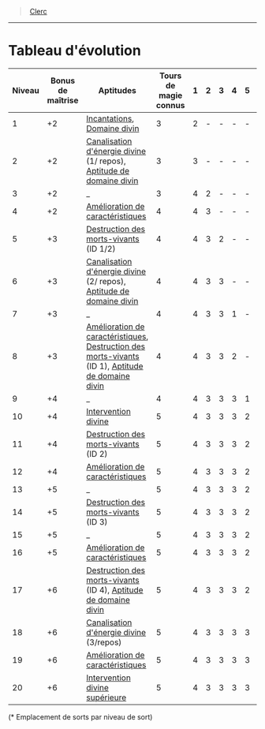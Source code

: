 ﻿---
!Generic
Id: cleric_hd.md#tableau-dévolution
ParentLink: cleric_hd.md#clerc
Name: Tableau d'évolution
ParentName: Clerc
NameLevel: 1
Attributes: {}
---
> [Clerc](hd_cleric.md)

---

# Tableau d'évolution

|Niveau|Bonus de maîtrise|Aptitudes|Tours de magie connus|1|2|3|4|5|6|7|8|9|
|---|---|---|---|---|---|---|---|---|---|---|---|---|
|1|+2|[Incantations](hd_cleric_incantations.md), [Domaine divin](hd_cleric_domaine_divin.md)|3|2|-|-|-|-|-|-|-|-|
|2|+2|[Canalisation d'énergie divine](hd_cleric_canalisation_denergie_divine.md) (1/ repos), [Aptitude de domaine divin](hd_cleric_domaine_divin.md)|3|3|-|-|-|-|-|-|-|-|
|3|+2|_|3|4|2|-|-|-|-|-|-|-|
|4|+2|[Amélioration de caractéristiques](hd_cleric_amelioration_de_caracteristiques.md)|4|4|3|-|-|-|-|-|-|-|
|5|+3|[Destruction des morts-vivants](hd_cleric_destruction_des_morts_vivants.md) (ID 1/2)|4|4|3|2|-|-|-|-|-|-|
|6|+3|[Canalisation d'énergie divine](hd_cleric_canalisation_denergie_divine.md) (2/ repos), [Aptitude de domaine divin](hd_cleric_domaine_divin.md)|4|4|3|3|-|-|-|-|-|-|
|7|+3|_|4|4|3|3|1|-|-|-|-|-|
|8|+3|[Amélioration de caractéristiques](hd_cleric_amelioration_de_caracteristiques.md), [Destruction des morts-vivants](hd_cleric_destruction_des_morts_vivants.md) (ID 1), [Aptitude de domaine divin](hd_cleric_domaine_divin.md)|4|4|3|3|2|-|-|-|-|-|
|9|+4|_|4|4|3|3|3|1|-|-|-|-|
|10|+4|[Intervention divine](hd_cleric_intervention_divine.md)|5|4|3|3|3|2|-|-|-|-|
|11|+4|[Destruction des morts-vivants](hd_cleric_destruction_des_morts_vivants.md) (ID 2)|5|4|3|3|3|2|1|-|-|-|
|12|+4|[Amélioration de caractéristiques](hd_cleric_amelioration_de_caracteristiques.md)|5|4|3|3|3|2|1|-|-|-|
|13|+5|_|5|4|3|3|3|2|1|1|-|-|
|14|+5|[Destruction des morts-vivants](hd_cleric_destruction_des_morts_vivants.md) (ID 3)|5|4|3|3|3|2|1|1|-|-|
|15|+5|_|5|4|3|3|3|2|1|1|1|-|
|16|+5|[Amélioration de caractéristiques](hd_cleric_amelioration_de_caracteristiques.md)|5|4|3|3|3|2|1|1|1|-|
|17|+6|[Destruction des morts-vivants](hd_cleric_destruction_des_morts_vivants.md) (ID 4), [Aptitude de domaine divin](hd_cleric_domaine_divin.md)|5|4|3|3|3|2|1|1|1|1|
|18|+6|[Canalisation d'énergie divine](hd_cleric_canalisation_denergie_divine.md) (3/repos)|5|4|3|3|3|3|1|1|1|1|
|19|+6|[Amélioration de caractéristiques](hd_cleric_amelioration_de_caracteristiques.md)|5|4|3|3|3|3|2|1|1|1|
|20|+6|[Intervention divine supérieure](hd_cleric_intervention_divine.md)|5|4|3|3|3|3|2|2|1|1|

(* Emplacement de sorts par niveau de sort)

